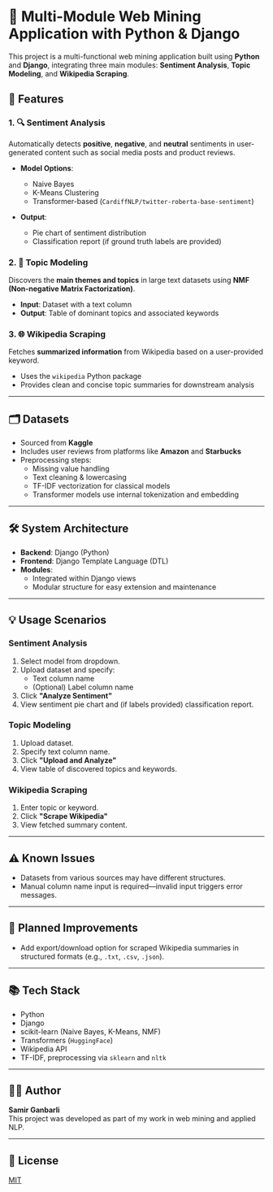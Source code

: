 # 🧠 Multi-Module Web Mining Application with Python & Django

This project is a multi-functional web mining application built using **Python** and **Django**, integrating three main modules: **Sentiment Analysis**, **Topic Modeling**, and **Wikipedia Scraping**.

## 🚀 Features

### 1. 🔍 Sentiment Analysis
Automatically detects **positive**, **negative**, and **neutral** sentiments in user-generated content such as social media posts and product reviews.

- **Model Options**:
  - Naive Bayes
  - K-Means Clustering
  - Transformer-based (`CardiffNLP/twitter-roberta-base-sentiment`)

- **Output**:
  - Pie chart of sentiment distribution
  - Classification report (if ground truth labels are provided)

### 2. 🧾 Topic Modeling
Discovers the **main themes and topics** in large text datasets using **NMF (Non-negative Matrix Factorization)**.

- **Input**: Dataset with a text column
- **Output**: Table of dominant topics and associated keywords

### 3. 🌐 Wikipedia Scraping
Fetches **summarized information** from Wikipedia based on a user-provided keyword.

- Uses the `wikipedia` Python package
- Provides clean and concise topic summaries for downstream analysis

---

## 🗂 Datasets

- Sourced from **Kaggle**
- Includes user reviews from platforms like **Amazon** and **Starbucks**
- Preprocessing steps:
  - Missing value handling
  - Text cleaning & lowercasing
  - TF-IDF vectorization for classical models
  - Transformer models use internal tokenization and embedding

---

## 🛠️ System Architecture

- **Backend**: Django (Python)
- **Frontend**: Django Template Language (DTL)
- **Modules**:
  - Integrated within Django views
  - Modular structure for easy extension and maintenance

---

## 💡 Usage Scenarios

### Sentiment Analysis
1. Select model from dropdown.
2. Upload dataset and specify:
   - Text column name
   - (Optional) Label column name
3. Click **"Analyze Sentiment"**
4. View sentiment pie chart and (if labels provided) classification report.

### Topic Modeling
1. Upload dataset.
2. Specify text column name.
3. Click **"Upload and Analyze"**
4. View table of discovered topics and keywords.

### Wikipedia Scraping
1. Enter topic or keyword.
2. Click **"Scrape Wikipedia"**
3. View fetched summary content.

---

## ⚠️ Known Issues

- Datasets from various sources may have different structures.
- Manual column name input is required—invalid input triggers error messages.

---

## 📌 Planned Improvements

- Add export/download option for scraped Wikipedia summaries in structured formats (e.g., `.txt`, `.csv`, `.json`).

---
## 📚 Tech Stack

- Python
- Django
- scikit-learn (Naive Bayes, K-Means, NMF)
- Transformers (`HuggingFace`)
- Wikipedia API
- TF-IDF, preprocessing via `sklearn` and `nltk`

---

## 👨‍💻 Author

**Samir Ganbarli**  
This project was developed as part of my work in web mining and applied NLP.

---

## 📄 License

[MIT](LICENSE)

